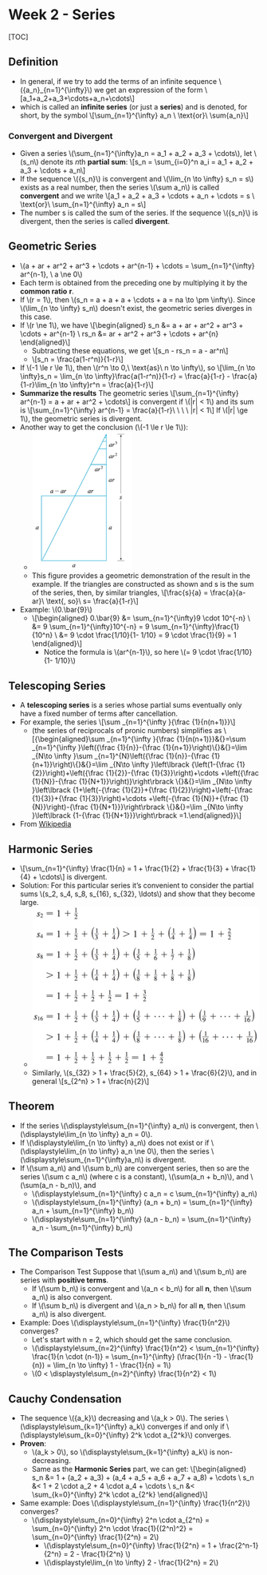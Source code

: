 # Week 2 - Series

[TOC]

## Definition

* In general, if we try to add the terms of an infinite sequence \\(\{a_n\}_{n=1}^{\infty}\\) we get an expression of the form \\[a_1+a_2+a_3+\cdots+a_n+\cdots\\]
* which is called an **infinite series** (or just a **series**) and is denoted, for short, by the symbol \\[\sum_{n=1}^{\infty} a_n \ \text{or}\ \sum{a_n}\\]

### Convergent and Divergent

* Given a series \\(\sum_{n=1}^{\infty}a_n = a_1 + a_2 + a_3 + \cdots\\), let \\(s_n\\) denote its *n*th **partial sum**: \\[s_n = \sum_{i=0}^n a_i = a_1 + a_2 + a_3 + \cdots + a_n\\]
* If the sequence \\(\{s_n\}\\) is convergent and \\(\lim_{n \to \infty} s_n = s\\) exists as a real number, then the series \\(\sum a_n\\) is called **convergent** and we write \\[a_1 + a_2 + a_3 + \cdots + a_n + \cdots = s \ \text{or}\ \sum_{n=1}^{\infty} a_n = s\\]
* The number s is called the sum of the series. If the sequence \\(\{s_n\}\\) is divergent, then the series is called **divergent**.

## Geometric Series

* \\(a + ar + ar^2 + ar^3 + \cdots + ar^{n-1} + \cdots = \sum_{n=1}^{\infty} ar^{n-1}, \ a \ne 0\\)
* Each term is obtained from the preceding one by multiplying it by the **common ratio** **r**.
* If \\(r = 1\\), then \\(s_n = a + a + a + \cdots + a = na \to \pm \infty\\). Since \\(\lim_{n \to \infty} s_n\\) doesn't exist, the geometric series diverges in this case.
* If \\(r \ne 1\\), we have \\[\begin{aligned} s_n &= a + ar + ar^2 + ar^3 + \cdots + ar^{n-1} \\ 
    rs_n &= ar + ar^2 + ar^3 + \cdots + ar^{n}
    \end{aligned}\\]
    * Subtracting these equations, we get \\[s_n - rs_n = a - ar^n\\]
    * \\[s_n = \frac{a(1-r^n)}{1-r}\\]
* If \\(-1 \le r \le 1\\), then \\(r^n \to 0,\ \text{as}\  n \to \infty\\), so \\[\lim_{n \to \infty}s_n = \lim_{n \to \infty}\frac{a(1-r^n)}{1-r} = \frac{a}{1-r} - \frac{a}{1-r}\lim_{n \to \infty}r^n = \frac{a}{1-r}\\]
* **Summarize the results** The geometric series \\[\sum_{n=1}^{\infty} ar^{n-1} = a + ar + ar^2 + \cdots\\] is convergent if \\(|r| < 1\\) and its sum is \\[\sum_{n=1}^{\infty} ar^{n-1} = \frac{a}{1-r}\ \ \ \  |r| < 1\\] If \\(|r| \ge 1\\), the geometric series is divergent.
* Another way to get the conclusion (\\(-1 \le r \le 1\\)): 
    * <img src="media/15160952898029.jpg" width=200 />
    * This figure provides a geometric demonstration of the result in the example. If the triangles are constructed as shown and s is the sum of the series, then, by similar triangles, \\[\frac{s}{a} = \frac{a}{a- ar}\ \text{, so}\ s= \frac{a}{1-r}\\]
* Example: \\(0.\bar{9}\\)
    * \\[\begin{aligned} 0.\bar{9} &= \sum_{n=1}^{\infty}9 \cdot 10^{-n} \\
        &= 9 \sum_{n=1}^{\infty}10^{-n} = 9 \sum_{n=1}^{\infty}\frac{1}{10^n} \\
        &= 9 \cdot \frac{1/10}{1- 1/10} = 9 \cdot \frac{1}{9} = 1
        \end{aligned}\\]
        * Notice the formula is \\(ar^{n-1}\\), so here \\(= 9 \cdot \frac{1/10}{1- 1/10}\\)

## Telescoping Series

* A **telescoping series** is a series whose partial sums eventually only have a fixed number of terms after cancellation.
* For example, the series \\[\sum _{n=1}^{\infty }{\frac {1}{n(n+1)}}\\]
    * (the series of reciprocals of pronic numbers) simplifies as \\[{\begin{aligned}\sum _{n=1}^{\infty }{\frac {1}{n(n+1)}}&{}=\sum _{n=1}^{\infty }\left({\frac {1}{n}}-{\frac {1}{n+1}}\right)\\{}&{}=\lim _{N\to \infty }\sum _{n=1}^{N}\left({\frac {1}{n}}-{\frac {1}{n+1}}\right)\\{}&{}=\lim _{N\to \infty }\left\lbrack {\left(1-{\frac {1}{2}}\right)+\left({\frac {1}{2}}-{\frac {1}{3}}\right)+\cdots +\left({\frac {1}{N}}-{\frac {1}{N+1}}\right)}\right\rbrack \\{}&{}=\lim _{N\to \infty }\left\lbrack {1+\left(-{\frac {1}{2}}+{\frac {1}{2}}\right)+\left(-{\frac {1}{3}}+{\frac {1}{3}}\right)+\cdots +\left(-{\frac {1}{N}}+{\frac {1}{N}}\right)-{\frac {1}{N+1}}}\right\rbrack \\{}&{}=\lim _{N\to \infty }\left\lbrack {1-{\frac {1}{N+1}}}\right\rbrack =1.\end{aligned}}\\]
* From [Wikipedia](https://en.wikipedia.org/wiki/Telescoping_series)

## Harmonic Series

* \\[\sum_{n=1}^{\infty} \frac{1}{n} = 1 + \frac{1}{2} + \frac{1}{3} + \frac{1}{4} + \cdots\\] is divergent.
* Solution: For this particular series it’s convenient to consider the partial sums \\(s_2, s_4, s_8, s_{16}, s_{32}, \ldots\\) and show that they become large.
    * <img src="media/15161001611740.jpg" width=500 />
    * Similarly, \\(s_{32} > 1 + \frac{5}{2}, s_{64} > 1 + \frac{6}{2}\\), and in general \\[s_{2^n} > 1 + \frac{n}{2}\\]

## Theorem

* If the series \\(\displaystyle\sum_{n=1}^{\infty} a_n\\) is convergent, then \\(\displaystyle\lim_{n \to \infty} a_n = 0\\).
* If \\(\displaystyle\lim_{n \to \infty} a_n\\) does not exist or if \\(\displaystyle\lim_{n \to \infty} a_n \ne 0\\), then the series \\(\displaystyle\sum_{n=1}^{\infty}a_n\\) is divergent.
* If \\(\sum a_n\\) and \\(\sum b_n\\) are convergent series, then so are the series \\(\sum c a_n\\) (where c is a constant), \\(\sum(a_n + b_n)\\), and \\(\sum(a_n - b_n)\\), and
    * \\(\displaystyle\sum_{n=1}^{\infty} c a_n = c \sum_{n=1}^{\infty} a_n\\)
    * \\(\displaystyle\sum_{n=1}^{\infty} (a_n + b_n) = \sum_{n=1}^{\infty} a_n + \sum_{n=1}^{\infty} b_n\\) 
    * \\(\displaystyle\sum_{n=1}^{\infty} (a_n - b_n) = \sum_{n=1}^{\infty} a_n - \sum_{n=1}^{\infty} b_n\\) 

## The Comparison Tests

* The Comparison Test Suppose that \\(\sum a_n\\) and \\(\sum b_n\\) are series with **positive terms**.
    * If \\(\sum b_n\\) is convergent and \\(a_n < b_n\\) for all **n**, then \\(\sum a_n\\) is also convergent.
    * If \\(\sum b_n\\) is divergent and \\(a_n > b_n\\) for all **n**, then \\(\sum a_n\\) is also divergent.
* Example: Does \\(\displaystyle\sum_{n=1}^{\infty} \frac{1}{n^2}\\) converges?
    * Let's start with n = 2, which should get the same conclusion.
    * \\(\displaystyle\sum_{n=2}^{\infty} \frac{1}{n^2} < \sum_{n=1}^{\infty} \frac{1}{n \cdot (n-1)} = \sum_{n=1}^{\infty} (\frac{1}{n -1} - \frac{1}{n}) = \lim_{n \to \infty} 1 - \frac{1}{n} = 1\\)
    * \\(0 < \displaystyle\sum_{n=2}^{\infty} \frac{1}{n^2} < 1\\)

## Cauchy Condensation 

* The sequence \\(\{a_k\}\\) decreasing and \\(a_k > 0\\). The series \\(\displaystyle\sum_{k=1}^{\infty} a_k\\) converges if and only if \\(\displaystyle\sum_{k=0}^{\infty} 2^k \cdot a_{2^k}\\) converges.
* **Proven**:
    * \\(a_k > 0\\), so \\(\displaystyle\sum_{k=1}^{\infty} a_k\\) is non-decreasing.
    * Same as the **Harmonic Series** part, we can get: \\[\begin{aligned} 
        s_n &= 1 + (a_2 + a_3) + (a_4 + a_5 + a_6 + a_7 + a_8) + \cdots \\
        s_n &< 1 + 2 \cdot a_2 + 4 \cdot a_4 + \cdots \\
        s_n &< \sum_{k=0}^{\infty} 2^k \cdot a_{2^k}
        \end{aligned}\\]
* Same example: Does \\(\displaystyle\sum_{n=1}^{\infty} \frac{1}{n^2}\\) converges?
    * \\(\displaystyle\sum_{n=0}^{\infty} 2^n \cdot a_{2^n} = \sum_{n=0}^{\infty} 2^n \cdot \frac{1}{(2^n)^2} = \sum_{n=0}^{\infty} \frac{1}{2^n} = 2\\)
        * \\(\displaystyle\sum_{n=0}^{\infty} \frac{1}{2^n} = 1 + \frac{2^n-1}{2^n} = 2 - \frac{1}{2^n} \\)
        * \\(\displaystyle\lim_{n \to \infty} 2 - \frac{1}{2^n} = 2\\)


